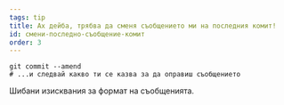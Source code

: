 ```yaml
---
tags: tip
title: Ах дейба, трябва да сменя съобщението ми на последния комит!
id: смени-последно-съобщение-комит
order: 3
---
```

```git
git commit --amend
# ...и следвай какво ти се казва за да оправиш съобщението
```

Шибани изисквания за формат на съобщенията.